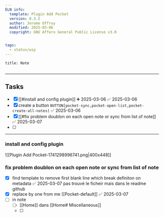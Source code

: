 ```yaml
---
ELN info:
  template: Plugin Add Pocket 
  version: 0.3.2
  author: Jerome Offroy
  modified: 2025-03-06
  copyright: GNU Affero General Public License v3.0


tags:
  - status/wip
---
```



````ad-note
title: Note


````

---
## Tasks
- [x] [[#install and config plugin]] ➕ 2025-03-06 ✅ 2025-03-06
- [x] create a button  `BUTTON[pocket-sync,pocket-open-list,pocket-create-all-notes]` ✅ 2025-03-06
- [x] [[#fix problem doublon on each  open note or sync from  list of note]] ✅ 2025-03-07
- [ ] 

---
### install and config plugin
![[Plugin Add Pocket-1741298996741.png|400x448]]


### fix problem doublon on each  open note or sync from  list of note
- [x] find template to remove first blank line which break definiton on metadata ✅ 2025-03-07
      pas trouvé le ficheir mais dans le readme github
- [x] replace by one from me [[Pocket-default]] ✅ 2025-03-07
- [ ] in note
	- [ ] [[Home]] dans [[Home# Miscellaneous]]
	- [ ] 



